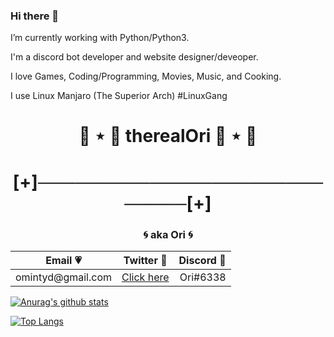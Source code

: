 ### Hi there 🦊


I’m currently working with Python/Python3.

I'm a discord bot developer and website designer/deveoper.

I love Games, Coding/Programming, Movies, Music, and Cooking.

I use Linux Manjaro (The Superior Arch) #LinuxGang



<h1 align="center">🦊 ⋆ 🎀 therealOri 🎀 ⋆ 🦊</h1>
<h1 align="center">[+]────────────────────────────[+]</h1>
<h3 align="center">🌀 aka Ori 🌀</h3>
<p align="center">
	<table align="center">
	    <thead>
	        <tr>
	            <th align="center">Email 💗</th>
	            <th align="center">Twitter 💙</th>
	            <th align="center">Discord 💜</th>
	        </tr>
	    </thead>
	    <tbody>
	        <tr>
	            <td align="left">omintyd@gmail.com</td>
	            <td align="center"><a href="https://twitter.com/therealOri_" target="_blank">Click here</a></td></td>
	            <td align="right">Ori#6338</td>
	        </tr>
	    </tbody>
	</table align="center">
</p>




[![Anurag's github stats](https://github-readme-stats.vercel.app/api?username=therealOri&theme=radical)](https://github.com/anuraghazra/github-readme-stats)

[![Top Langs](https://github-readme-stats.vercel.app/api/top-langs/?username=therealOri&exclude_repo=Aang)](https://github.com/anuraghazra/github-readme-stats)
